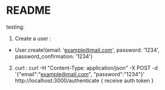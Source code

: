 # README

testing: 

1) Create a user :
  - User.create!(email: 'example@mail.com', password: '1234', password_confirmation: '1234')
  
2) curl : 
    curl -H "Content-Type: application/json" -X POST -d '{"email":"example@mail.com", "password":"1234"}' http://localhost:3000/authenticate
    { receive auth token } 
    

